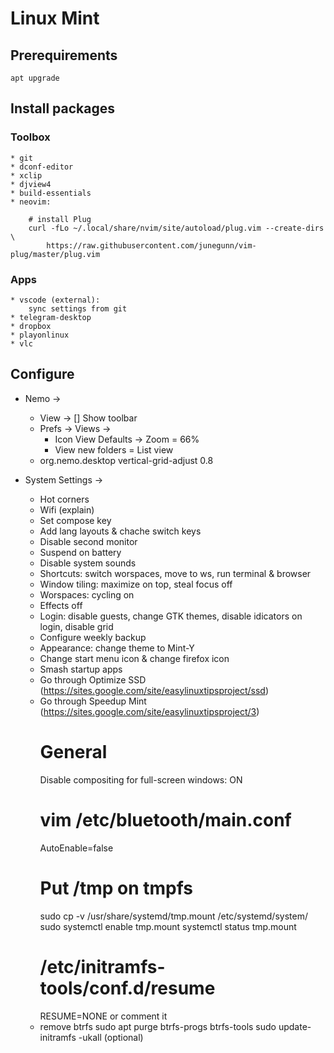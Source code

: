 # Linux Mint

## Prerequirements

	apt upgrade

## Install packages
### Toolbox
	* git
	* dconf-editor
	* xclip
	* djview4
	* build-essentials
	* neovim:

		# install Plug
		curl -fLo ~/.local/share/nvim/site/autoload/plug.vim --create-dirs \
			https://raw.githubusercontent.com/junegunn/vim-plug/master/plug.vim

### Apps
	* vscode (external):
		sync settings from git
	* telegram-desktop
	* dropbox
	* playonlinux
	* vlc

## Configure
* Nemo ->
	- View -> [] Show toolbar
    - Prefs -> Views ->
        * Icon View Defaults -> Zoom = 66%
        * View new folders = List view
    - org.nemo.desktop vertical-grid-adjust 0.8

* System Settings ->
	- Hot corners
	- Wifi (explain)
	- Set compose key
	- Add lang layouts & chache switch keys
	- Disable second monitor
	- Suspend on battery
	- Disable system sounds
	- Shortcuts: switch worspaces, move to ws, run terminal & browser
	- Window tiling: maximize on top, steal focus off
	- Worspaces: cycling on
	- Effects off
	- Login: disable guests, change GTK themes, disable idicators on login, disable grid
	- Configure weekly backup
	- Appearance: change theme to Mint-Y
	- Change start menu icon & change firefox icon
	- Smash startup apps
	- Go through Optimize SSD (https://sites.google.com/site/easylinuxtipsproject/ssd)
	- Go through Speedup Mint (https://sites.google.com/site/easylinuxtipsproject/3)
		#  General
		Disable compositing for full-screen windows: ON
		# vim /etc/bluetooth/main.conf
		AutoEnable=false
		# Put /tmp on tmpfs
		sudo cp -v /usr/share/systemd/tmp.mount /etc/systemd/system/
		sudo systemctl enable tmp.mount
		systemctl status tmp.mount
		# /etc/initramfs-tools/conf.d/resume
		RESUME=NONE or comment it
	- remove btrfs
		sudo apt purge btrfs-progs btrfs-tools
		sudo update-initramfs -ukall (optional)

